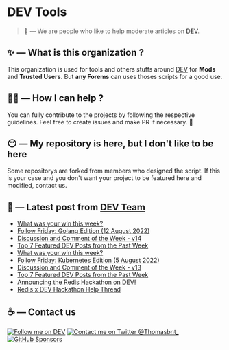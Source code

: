 # DEV Tools

> 🔧 — We are people who like to help moderate articles on [DEV](https://dev.to).

## ✨ — What is this organization ?

This organization is used for tools and others stuffs around [DEV](https://dev.to) for **Mods** and **Trusted Users**. But __any Forems__ can uses thoses scripts for a good use.


## 💪🏼 — How I can help ?

You can fully contribute to the projects by following the respective guidelines. Feel free to create issues and make PR if necessary. 🎉

## 😶 — My repository is here, but I don't like to be here

Some repositorys are forked from members who designed the script. If this is your case and you don't want your project to be featured here and modified, contact us.

## 📝 — Latest post from [DEV Team](https://dev.to/devteam)

<!-- BLOG-POST-LIST:START -->
- [What was your win this week?](https://dev.to/devteam/what-was-your-win-this-week-2aae)
- [Follow Friday: Golang Edition &lpar;12 August 2022&rpar;](https://dev.to/devteam/follow-friday-golang-edition-12-august-2022-2ofl)
- [Discussion and Comment of the Week - v14](https://dev.to/devteam/discussion-and-comment-of-the-week-v14-2f1l)
- [Top 7 Featured DEV Posts from the Past Week](https://dev.to/devteam/top-7-featured-dev-posts-from-the-past-week-259h)
- [What was your win this week?](https://dev.to/devteam/what-was-your-win-this-week-2g2l)
- [Follow Friday: Kubernetes Edition &lpar;5 August 2022&rpar;](https://dev.to/devteam/follow-friday-kubernetes-edition-5-august-2022-200f)
- [Discussion and Comment of the Week - v13](https://dev.to/devteam/discussion-and-comment-of-the-week-v13-5fao)
- [Top 7 Featured DEV Posts from the Past Week](https://dev.to/devteam/top-7-featured-dev-posts-from-the-past-week-57oo)
- [Announcing the Redis Hackathon on DEV!](https://dev.to/devteam/announcing-the-redis-hackathon-on-dev-3248)
- [Redis x DEV Hackathon Help Thread](https://dev.to/devteam/redis-x-dev-hackathon-help-thread-a7b)
<!-- BLOG-POST-LIST:END -->


## ☕ — Contact us

[![Follow me on DEV](https://img.shields.io/badge/dev.to-%2308090A.svg?&style=for-the-badge&logo=dev.to&logoColor=white&alt=devto)](https://dev.to/thomasbnt)
[![Contact me on Twitter @Thomasbnt_](https://img.shields.io/badge/Contact%20me%20on%20Twitter-%231DA1F2.svg?&style=for-the-badge&logo=twitter&logoColor=white&alt=twitter)](https://twitter.com/messages/1142357270-1142357270?text=Hello,%20I%20contact%20you%20from%20devtotools%20&recipient_id=1142357270) [![GitHub Sponsors](https://img.shields.io/badge/Sponsor%20me-%23EA54AE.svg?&style=for-the-badge&logo=github-sponsors&logoColor=white)](https://github.com/sponsors/thomasbnt)


